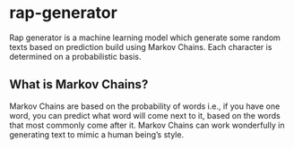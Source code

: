 # rap-generator
Rap generator is a machine learning model which generate some random texts based on prediction build using Markov Chains.
Each character is determined on a probabilistic basis.  
## What is Markov Chains?
Markov Chains are based on the probability of words i.e., if you have one word, you can predict
what word will come next to it, based on the words that most commonly come after it.
Markov Chains can work wonderfully in generating text to mimic a human being’s style.

